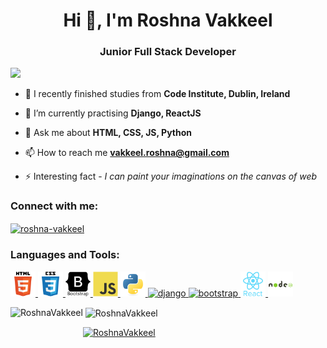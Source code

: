 <h1 align="center">Hi 👋, I'm Roshna Vakkeel</h1>
<h3 align="center">Junior Full Stack Developer</h3>

![](https://komarev.com/ghpvc/?username=RoshnaVakkeel&label=Profile%20views&color=0e75b6&style=flat)


- 🔭 I recently finished studies from **Code Institute, Dublin, Ireland**

- 🌱 I’m currently practising **Django, ReactJS**

- 💬 Ask me about **HTML, CSS, JS, Python**

- 📫 How to reach me **vakkeel.roshna@gmail.com**

- ⚡ Interesting fact - *I can paint your imaginations on the canvas of web*

<h3 align="left">Connect with me:</h3>
<p align="left">
<a href="https://www.linkedin.com/in/roshna-vakkeel/" target="blank"><img align="center" src="https://raw.githubusercontent.com/rahuldkjain/github-profile-readme-generator/master/src/images/icons/Social/linked-in-alt.svg" alt="roshna-vakkeel" height="30" width="40" /></a>
</p>

<h3 align="left">Languages and Tools:</h3>
<p align="left"> 
<a href="https://www.w3.org/html/" target="_blank" rel="noreferrer"> <img src="https://raw.githubusercontent.com/devicons/devicon/master/icons/html5/html5-original-wordmark.svg" alt="html5" width="40" height="40"/> </a> 
<a href="https://www.w3schools.com/css/" target="_blank" rel="noreferrer"> <img src="https://raw.githubusercontent.com/devicons/devicon/master/icons/css3/css3-original-wordmark.svg" alt="css3" width="40" height="40"/> </a> 
<a href="https://getbootstrap.com" target="_blank" rel="noreferrer"> <img src="https://raw.githubusercontent.com/devicons/devicon/master/icons/bootstrap/bootstrap-plain-wordmark.svg" alt="bootstrap" width="40" height="40"/> </a>
<a href="https://developer.mozilla.org/en-US/docs/Web/JavaScript" target="_blank" rel="noreferrer"> <img src="https://raw.githubusercontent.com/devicons/devicon/master/icons/javascript/javascript-original.svg" alt="javascript" width="40" height="40"/> </a> 
<a href="https://www.python.org" target="_blank" rel="noreferrer"> <img src="https://raw.githubusercontent.com/devicons/devicon/master/icons/python/python-original.svg" alt="python" width="40" height="40"/> </a>
<a href="https://www.djangoproject.com/" target="_blank" rel="noreferrer"> <img src="https://www.vectorlogo.zone/logos/djangoproject/djangoproject-icon.svg" alt="django" width="40" height="40"/> </a>
<a href="https://getbootstrap.com/" target="_blank" rel="noreferrer"> <img src="https://www.vectorlogo.zone/logos/getbootstrap/getbootstrap-icon.svg" alt="bootstrap" width="40" height="40"/> </a> 
<a href="https://reactjs.org/" target="_blank" rel="noreferrer"> <img src="https://raw.githubusercontent.com/devicons/devicon/master/icons/react/react-original-wordmark.svg" alt="react" width="40" height="40"/> </a> 
<a href="https://nodejs.org" target="_blank" rel="noreferrer"> <img src="https://raw.githubusercontent.com/devicons/devicon/master/icons/nodejs/nodejs-original-wordmark.svg" alt="nodejs" width="40" height="40"/> </a> </p>

<p><img align="left" src="https://github-readme-stats.vercel.app/api/top-langs?username=RoshnaVakkeel&show_icons=true&locale=en&layout=compact" alt="RoshnaVakkeel" height="195"/></p>

<p>&nbsp;<img align="center" src="https://github-readme-stats.vercel.app/api?username=RoshnaVakkeel&show_icons=true&locale=en" alt="RoshnaVakkeel" /></p>

<p align="left"> <a href="https://github.com/ryo-ma/github-profile-trophy"><img src="https://github-profile-trophy.vercel.app/?username=RoshnaVakkeel" alt="RoshnaVakkeel" width="700" /></a> </p>
